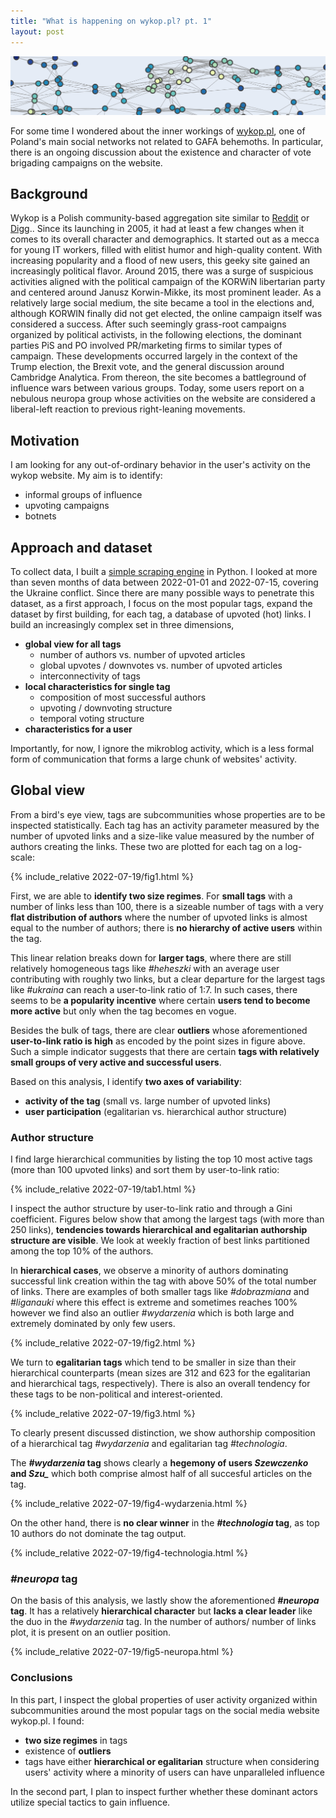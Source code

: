 ```yaml
---
title: "What is happening on wykop.pl? pt. 1"
layout: post
---
```


![front](/assets/posts_img/2022-07-19.png)

For some time I wondered about the inner workings of <a href="http://wykop.pl">wykop.pl</a>, one of Poland's main social networks not related to GAFA behemoths. In particular, there is an ongoing discussion about the existence and character of vote brigading campaigns on the website.



## Background

Wykop is a Polish community-based aggregation site similar to <a href="http://reddit.com">Reddit</a> or <a href="http://digg.com">Digg</a>.. Since its launching in 2005, it had at least a few changes when it comes to its overall character and demographics. It started out as a mecca for young IT workers, filled with elitist humor and high-quality content. With increasing popularity and a flood of new users, this geeky site gained an increasingly political flavor. Around 2015, there was a surge of suspicious activities aligned with the political campaign of the KORWiN libertarian party and centered around Janusz Korwin-Mikke, its most prominent leader. As a relatively large social medium, the site became a tool in the elections and, although KORWIN finally did not get elected, the online campaign itself was considered a success. After such seemingly grass-root campaigns organized by political activists, in the following elections, the dominant parties PiS and PO involved PR/marketing firms to similar types of campaign. These developments occurred largely in the context of the Trump election, the Brexit vote, and the general discussion around Cambridge Analytica. From thereon, the site becomes a battleground of influence wars between various groups. Today, some users report on a nebulous neuropa group whose activities on the website are considered a liberal-left reaction to previous right-leaning movements.

## Motivation

I am looking for any out-of-ordinary behavior in the user's activity on the wykop website. My aim is to identify:

- informal groups of influence
- upvoting campaigns 
- botnets

## Approach and dataset

To collect data, I built a <a href="http://github.com/grelade/wykop-scrap">simple scraping engine</a> in Python. I looked at more than seven months of data between 2022-01-01 and 2022-07-15, covering the Ukraine conflict. Since there are many possible ways to penetrate this dataset, as a first approach, I focus on the most popular tags, expand the dataset by first building, for each tag, a database of upvoted (hot) links. I build an increasingly complex set in three dimensions,

* **global view for all tags**
    - number of authors vs. number of upvoted articles
    - global upvotes / downvotes vs. number of upvoted articles
    - interconnectivity of tags
* **local characteristics for single tag**
    - composition of most successful authors
    - upvoting / downvoting structure
    - temporal voting structure
* **characteristics for a user**

Importantly, for now, I ignore the mikroblog activity, which is a less formal form of communication that forms a large chunk of websites' activity.

## Global view

From a bird's eye view, tags are subcommunities whose properties are to be inspected statistically. Each tag has an activity parameter measured by the number of upvoted links and a size-like value measured by the number of authors creating the links. These two are plotted for each tag on a log-scale:

{% include_relative 2022-07-19/fig1.html %}


First, we are able to **identify two size regimes**. For **small tags** with a number of links less than 100, there is a sizeable number of tags with a very **flat distribution of authors** where the number of upvoted links is almost equal to the number of authors; there is **no hierarchy of active users** within the tag.

This linear relation breaks down for **larger tags**, where there are still relatively homogeneous tags like *#heheszki* with an average user contributing with roughly two links, but a clear departure for the largest tags like *#ukraina* can reach a user-to-link ratio of 1:7. In such cases, there seems to be **a popularity incentive** where certain **users tend to become more active** but only when the tag becomes en vogue.

Besides the bulk of tags, there are clear **outliers** whose aforementioned **user-to-link ratio is high** as encoded by the point sizes in figure above. Such a simple indicator suggests that there are certain **tags with relatively small groups of very active and successful users**.

Based on this analysis, I identify **two axes of variability**:

* **activity of the tag** (small vs. large number of upvoted links)
* **user participation** (egalitarian vs. hierarchical author structure)


### Author structure
I find large hierarchical communities by listing the top 10 most active tags (more than 100 upvoted links) and sort them by user-to-link ratio:

{% include_relative 2022-07-19/tab1.html %}

I inspect the author structure by user-to-link ratio and through a Gini coefficient. Figures below show that among the largest tags (with more than 250 links), **tendencies towards hierarchical and egalitarian authorship structure are visible**. We look at weekly fraction of best links partitioned among the top 10% of the authors.

In **hierarchical cases**, we observe a minority of authors dominating successful link creation within the tag with above 50% of the total number of links. There are examples of both smaller tags like *#dobrazmiana* and *#liganauki* where this effect is extreme and sometimes reaches 100% however we find also an outlier *#wydarzenia* which is both large and extremely dominated by only few users.

{% include_relative 2022-07-19/fig2.html %}

We turn to **egalitarian tags** which tend to be smaller in size than their hierarchical counterparts (mean sizes are 312 and 623 for the egalitarian and hierarchical tags, respectively). There is also an overall tendency for these tags to be non-political and interest-oriented.

{% include_relative 2022-07-19/fig3.html %}

To clearly present discussed distinction, we show authorship composition of a hierarchical tag *#wydarzenia* and egalitarian tag *#technologia*.

The ***#wydarzenia* tag** shows clearly a **hegemony of users *Szewczenko* and *Szu_*** which both comprise almost half of all succesful articles on the tag.

{% include_relative 2022-07-19/fig4-wydarzenia.html %}

On the other hand, there is **no clear winner** in the ***#technologia* tag**, as top 10 authors do not dominate the tag output.

{% include_relative 2022-07-19/fig4-technologia.html %}

### *#neuropa* tag

On the basis of this analysis, we lastly show the aforementioned ***#neuropa* tag**. It has a relatively **hierarchical character** but **lacks a clear leader** like the duo in the *#wydarzenia* tag. In the number of authors/ number of links plot, it is present on an outlier position.

{% include_relative 2022-07-19/fig5-neuropa.html %}


### Conclusions

In this part, I inspect the global properties of user activity organized within subcommunities around the most popular tags on the social media website wykop.pl. I found:

- **two size regimes** in tags
- existence of **outliers**
- tags have either **hierarchical or egalitarian** structure when considering users' activity where a minority of users can have unparalleled influence

In the second part, I plan to inspect further whether these dominant actors utilize special tactics to gain influence. 